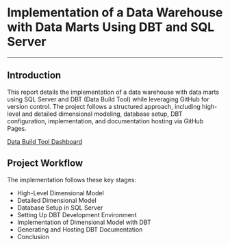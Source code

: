 
# Implementation of a Data Warehouse with Data Marts Using DBT and SQL Server
***

## Introduction

This report details the implementation of a data warehouse with data marts using SQL Server and DBT (Data Build Tool) while leveraging GitHub for version control. The project follows a structured approach, including high-level and detailed dimensional modeling, database setup, DBT configuration, implementation, and documentation hosting via GitHub Pages.

<a href="./dbtpipeline/index.html"  target="_blank"> Data Build Tool Dashboard   </a>


## Project Workflow

The implementation follows these key stages:

- High-Level Dimensional Model
- Detailed Dimensional Model
- Database Setup in SQL Server
- Setting Up DBT Development Environment
- Implementation of Dimensional Model with DBT
- Generating and Hosting DBT Documentation
- Conclusion





